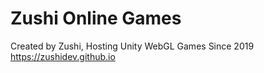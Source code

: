 # Zushi Online Games
Created by Zushi, Hosting Unity WebGL Games Since 2019
https://zushidev.github.io
